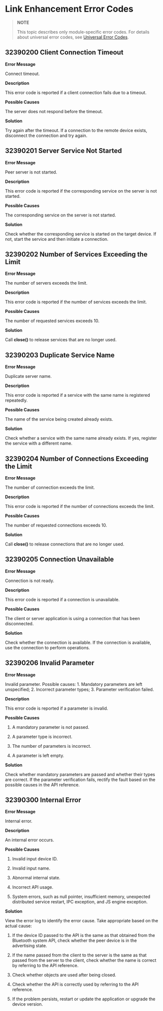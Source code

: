 # Link Enhancement Error Codes

> **NOTE**
>
> This topic describes only module-specific error codes. For details about universal error codes, see [Universal Error Codes](../errorcode-universal.md).

## 32390200 Client Connection Timeout

**Error Message**

Connect timeout.

**Description**

This error code is reported if a client connection fails due to a timeout.

**Possible Causes**

The server does not respond before the timeout.

**Solution**

Try again after the timeout. If a connection to the remote device exists, disconnect the connection and try again.

## 32390201 Server Service Not Started

**Error Message**

Peer server is not started.

**Description**

This error code is reported if the corresponding service on the server is not started.

**Possible Causes**

The corresponding service on the server is not started.

**Solution**

Check whether the corresponding service is started on the target device. If not, start the service and then initiate a connection.

## 32390202 Number of Services Exceeding the Limit

**Error Message**

The number of servers exceeds the limit.

**Description**

This error code is reported if the number of services exceeds the limit.

**Possible Causes**

The number of requested services exceeds 10.

**Solution**

Call **close()** to release services that are no longer used.

## 32390203 Duplicate Service Name

**Error Message**

Duplicate server name.

**Description**

This error code is reported if a service with the same name is registered repeatedly.

**Possible Causes**

The name of the service being created already exists.

**Solution**

Check whether a service with the same name already exists. If yes, register the service with a different name.

## 32390204 Number of Connections Exceeding the Limit

**Error Message**

The number of connection exceeds the limit.

**Description**

This error code is reported if the number of connections exceeds the limit.

**Possible Causes**

The number of requested connections exceeds 10.

**Solution**

Call **close()** to release connections that are no longer used.

## 32390205 Connection Unavailable

**Error Message**

Connection is not ready.

**Description**

This error code is reported if a connection is unavailable.

**Possible Causes**

The client or server application is using a connection that has been disconnected.

**Solution**

Check whether the connection is available. If the connection is available, use the connection to perform operations.

## 32390206 Invalid Parameter

**Error Message**

Invalid parameter. Possible causes: 1. Mandatory parameters are left unspecified; 2. Incorrect parameter types; 3. Parameter verification failed.

**Description**

This error code is reported if a parameter is invalid.

**Possible Causes**

1. A mandatory parameter is not passed.

2. A parameter type is incorrect.

3. The number of parameters is incorrect.

4. A parameter is left empty.

**Solution**

Check whether mandatory parameters are passed and whether their types are correct. If the parameter verification fails, rectify the fault based on the possible causes in the API reference.

## 32390300 Internal Error

**Error Message**

Internal error.

**Description**

An internal error occurs.

**Possible Causes**
1. Invalid input device ID.

2. Invalid input name.

3. Abnormal internal state.

4. Incorrect API usage.

5. System errors, such as null pointer, insufficient memory, unexpected distributed service restart, IPC exception, and JS engine exception.

**Solution**

View the error log to identify the error cause. Take appropriate based on the actual cause:

1. If the device ID passed to the API is the same as that obtained from the Bluetooth system API, check whether the peer device is in the advertising state.

2. If the name passed from the client to the server is the same as that passed from the server to the client, check whether the name is correct by referring to the API reference.

3. Check whether objects are used after being closed.

4. Check whether the API is correctly used by referring to the API reference.

5. If the problem persists, restart or update the application or upgrade the device version.
